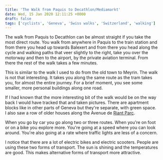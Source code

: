 ```yaml
---
title: 'The Walk from Paquis to Decathlon/Mediamarkt'
date: Wed, 15 Jan 2020 12:11:25 +0000
draft: false
tags: ['cyclists', 'Geneva', 'Swiss walks', 'Switzerland', 'walking']
---
```


The walk from Paquis to Decathlon can be almost straight if you take the most direct route. You walk from anywhere in Paquis to the train station and from there you head up towards Balexert and from there you head along the cycle and walking paths that veer slightly to the right, take you over the motorway and then to the airport, by the private aviation terminal. From there the rest of the walk takes a few minutes.

This is similar to the walk I used to do from the old town to Meyrin. The walk is not that interesting. It takes you along the same route as the tram takes you, for almost the entire journey. For a brief moment, you see some smaller, more personal buildings along one road.

If I had known that the more interesting bit of the walk would be on the way back I would have tracked that and taken pictures. There are apartment blocks like in other parts of Geneva but they're separate, with green space. I also saw a row of older houses along the Avenue de [Riant Parc](https://www.google.com/maps/@46.2184716,6.1175656,128m/data=!3m1!1e3).

When you go by car you go along two or three routes. When you're on foot or on a bike you explore more. You're going at a speed where you can look around. You're also going at a rate where traffic lights are less of a concern.

I notice that there are a lot of electric bikes and electric scooters. People are using these two forms of transport. The sun is shining and the temperatures are good. This makes alternative forms of transport more attractive.